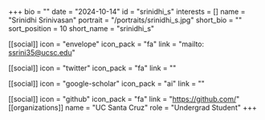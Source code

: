 +++
bio = "" 
date = "2024-10-14" 
id = "srinidhi_s" 
interests = [] 
name = "Srinidhi Srinivasan" 
portrait = "/portraits/srinidhi_s.jpg" 
short_bio = "" 
sort_position = 10
 short_name = "srinidhi_s" 

[[social]] 
    icon = "envelope" 
    icon_pack = "fa" 
    link = "mailto: ssrini35@ucsc.edu"

 [[social]] 
    icon = "twitter" 
    icon_pack = "fa" 
    link = "" 

[[social]] 
    icon = "google-scholar" 
    icon_pack = "ai" 
    link = "" 

[[social]] 
    icon = "github" 
    icon_pack = "fa" 
    link = "https://github.com/" 
[[organizations]] 
     name = "UC Santa Cruz" 
      role = "Undergrad Student" 
+++
